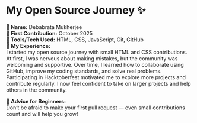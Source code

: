 # My Open Source Journey ✨

**👤 Name:** Debabrata Mukherjee  
**📅 First Contribution:** October 2025  
**🔧 Tools/Tech Used:** HTML, CSS, JavaScript, Git, GitHub  
**🌟 My Experience:**  
I started my open source journey with small HTML and CSS contributions. At first, I was nervous about making mistakes, but the community was welcoming and supportive. Over time, I learned how to collaborate using GitHub, improve my coding standards, and solve real problems. Participating in Hacktoberfest motivated me to explore more projects and contribute regularly. I now feel confident to take on larger projects and help others in the community.  

**📌 Advice for Beginners:**  
Don’t be afraid to make your first pull request — even small contributions count and will help you grow!
